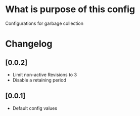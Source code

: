 # What is purpose of this config 

Configurations for garbage collection

# Changelog

## [0.0.2]

- Limit non-active Revisions to 3
- Disable a retaining period

## [0.0.1]

- Default config values
